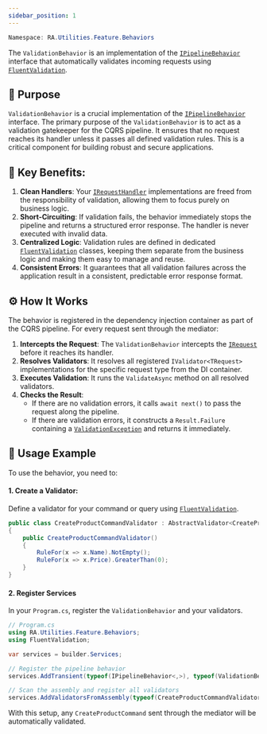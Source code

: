 ```yaml
---
sidebar_position: 1
---
```


```powershell
Namespace: RA.Utilities.Feature.Behaviors
```

The `ValidationBehavior` is an implementation of the [`IPipelineBehavior`](../Abstractions/IPipelineBehavior.md) interface that automatically validates incoming requests using [`FluentValidation`](https://docs.fluentvalidation.net/en/latest/).

## 🎯 Purpose

`ValidationBehavior` is a crucial implementation of the [`IPipelineBehavior`](../Abstractions/IPipelineBehavior.md) interface. 
The primary purpose of the `ValidationBehavior` is to act as a validation gatekeeper for the CQRS pipeline.
It ensures that no request reaches its handler unless it passes all defined validation rules.
This is a critical component for building robust and secure applications.

## 🔑 Key Benefits:

1.  **Clean Handlers**: Your [`IRequestHandler`](../Abstractions/IRequestHandler.md) implementations are freed from the responsibility of validation, allowing them to focus purely on business logic.
2.  **Short-Circuiting**: If validation fails, the behavior immediately stops the pipeline and returns a structured error response. The handler is never executed with invalid data.
3.  **Centralized Logic**: Validation rules are defined in dedicated [`FluentValidation`](https://docs.fluentvalidation.net/en/latest/) classes, keeping them separate from the business logic and making them easy to manage and reuse.
4.  **Consistent Errors**: It guarantees that all validation failures across the application result in a consistent, predictable error response format.

## ⚙️ How It Works

The behavior is registered in the dependency injection container as part of the CQRS pipeline.
For every request sent through the mediator:

1.  **Intercepts the Request**: The `ValidationBehavior` intercepts the [`IRequest`](../Abstractions/IRequest.md) before it reaches its handler.
2.  **Resolves Validators**: It resolves all registered `IValidator<TRequest>` implementations for the specific request type from the DI container.
3.  **Executes Validation**: It runs the `ValidateAsync` method on all resolved validators.
4.  **Checks the Result**:
    - If there are no validation errors, it calls `await next()` to pass the request along the pipeline.
    - If there are validation errors, it constructs a `Result.Failure` containing a [`ValidationException`](../../../core/CoreExceptions/) and returns it immediately.

## 🚀 Usage Example

To use the behavior, you need to:

#### 1. Create a Validator:
Define a validator for your command or query using [`FluentValidation`](https://docs.fluentvalidation.net/en/latest/).

```csharp showLineNumbers
public class CreateProductCommandValidator : AbstractValidator<CreateProductCommand>
{
    public CreateProductCommandValidator()
    {
        RuleFor(x => x.Name).NotEmpty();
        RuleFor(x => x.Price).GreaterThan(0);
    }
}
```

#### 2. Register Services
In your `Program.cs`, register the `ValidationBehavior` and your validators.

  ```csharp showLineNumbers
  // Program.cs
  using RA.Utilities.Feature.Behaviors;
  using FluentValidation;

  var services = builder.Services;

  // Register the pipeline behavior
  services.AddTransient(typeof(IPipelineBehavior<,>), typeof(ValidationBehavior<,>));

  // Scan the assembly and register all validators
  services.AddValidatorsFromAssembly(typeof(CreateProductCommandValidator).Assembly);
  ```

With this setup, any `CreateProductCommand` sent through the mediator will be automatically validated.
